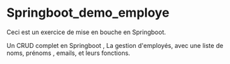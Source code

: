 # Springboot_demo_employe
Ceci est un exercice de mise en bouche en Springboot.

Un CRUD complet  en Springboot , La gestion d'employés, avec une liste de noms, prénoms , emails, et leurs fonctions.

